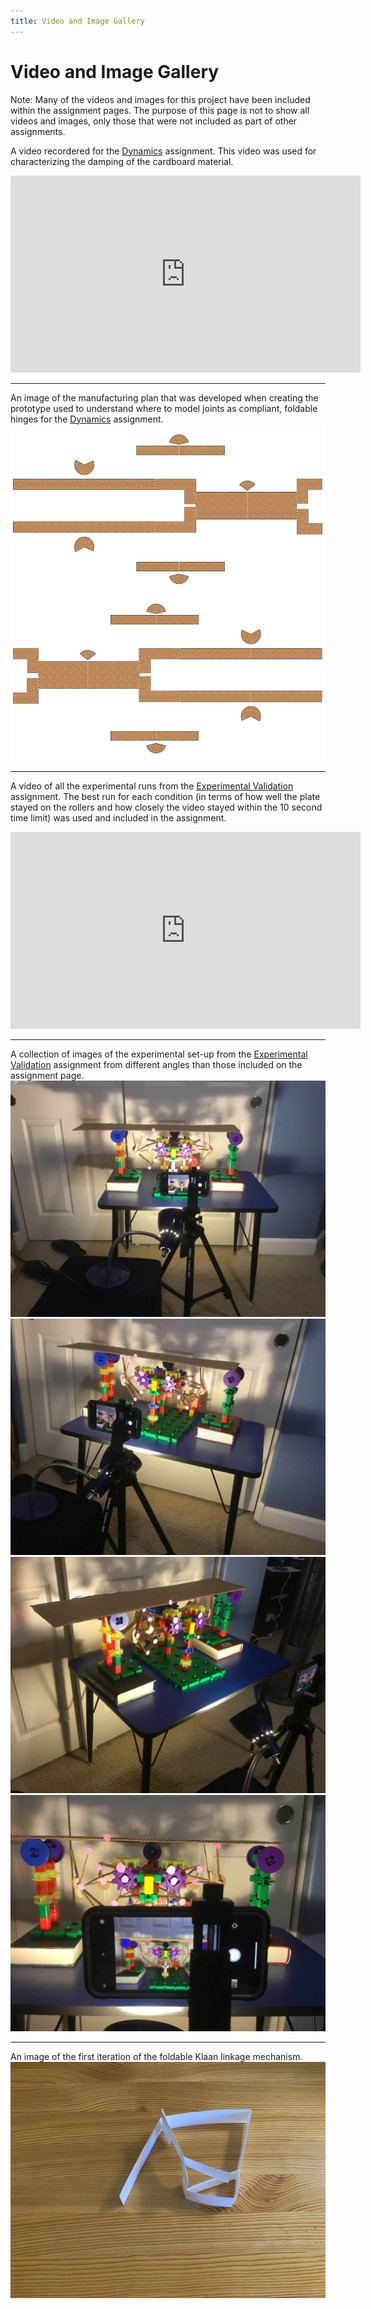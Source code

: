 ```yaml
---
title: Video and Image Gallery
---
```



# Video and Image Gallery

Note: Many of the videos and images for this project have been included within the assignment pages. The purpose of this page is not to show all videos and images, only those that were not included as part of other assignments.
   

A video recordered for the [Dynamics](https://nbviewer.jupyter.org/url/arnoldjames98.github.io/systemDynamicsAll.ipynb) assignment. This video was used for characterizing the damping of the cardboard material.
<iframe width="560" height="315" src="https://www.youtube.com/embed/d1bHW5DcUlE" frameborder="0" allow="accelerometer; autoplay; clipboard-write; encrypted-media; gyroscope; picture-in-picture" allowfullscreen></iframe>

---

An image of the manufacturing plan that was developed when creating the prototype used to understand where to model joints as compliant, foldable hinges for the [Dynamics](https://nbviewer.jupyter.org/url/arnoldjames98.github.io/systemDynamicsAll.ipynb) assignment.
![alt_text](images/fourLegs.png)

---

A video of all the experimental runs from the [Experimental Validation](https://nbviewer.jupyter.org/url/arnoldjames98.github.io/dataCollection.ipynb) assignment. The best run for each condition (in terms of how well the plate stayed on the rollers and how closely the video stayed within the 10 second time limit) was used and included in the assignment.
<iframe width="560" height="315" src="https://www.youtube.com/embed/yYm5BFoyL08" frameborder="0" allow="accelerometer; autoplay; clipboard-write; encrypted-media; gyroscope; picture-in-picture" allowfullscreen></iframe>

---

A collection of images of the experimental set-up from the [Experimental Validation](https://nbviewer.jupyter.org/url/arnoldjames98.github.io/dataCollection.ipynb) assignment from different angles than those included on the assignment page.
![alt_text](images/IMG_0104.jpeg)
![alt_text](images/IMG_0105.jpeg)
![alt_text](images/IMG_0106.jpeg)
![alt_text](images/IMG_0107.jpeg)

---

An image of the first iteration of the foldable Klaan linkage mechanism.
![alt_text](images/IMG_4301.jpeg)

